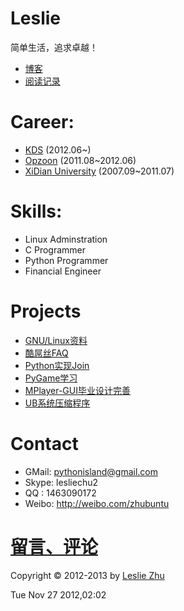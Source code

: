 Leslie
========

简单生活，追求卓越！


* [博客](https://github.com/LeslieZhu/Leslie/tree/master/Blog)
* [阅读记录](https://github.com/LeslieZhu/Leslie/tree/master/Reading)



Career:
=======


* [KDS](http://www.knowledgedecisionservices.com/kds/home/home.jsp "KDS") (2012.06~)
* [Opzoon](http://www.opzoon.com/ "Opzoon") (2011.08~2012.06)  
* [XiDian University](http://www.xidian.edu.cn/ "XiDian") (2007.09~2011.07)




Skills:
=======

* Linux Adminstration
* C Programmer
* Python Programmer
* Financial Engineer

Projects
=========

* [GNU/Linux资料](https://github.com/LeslieZhu/Leslie/tree/master/GNU-Linux)
* [酷屌丝FAQ](https://github.com/LeslieZhu/Leslie/tree/master/KDS)
* [Python实现Join](https://github.com/LeslieZhu/Leslie/tree/master/PyJoin)
* [PyGame学习](https://github.com/LeslieZhu/Leslie/tree/master/PyGameNote)
* [MPlayer-GUI毕业设计完善](https://github.com/LeslieZhu/Leslie/tree/master/MPlayer-GUI)
* [UB系统压缩程序](https://github.com/LeslieZhu/Leslie/tree/master/UBCompress)


Contact
=======

* GMail: pythonisland@gmail.com
* Skype: lesliechu2
* QQ   : 1463090172
* Weibo: http://weibo.com/zhubuntu

[留言、评论](https://github.com/LeslieZhu/Leslie/tree/master/Comment)
============


Copyright © 2012-2013 by [Leslie Zhu](http://lesliezhu.github.com/Leslie/)

Tue Nov 27 2012,02:02



